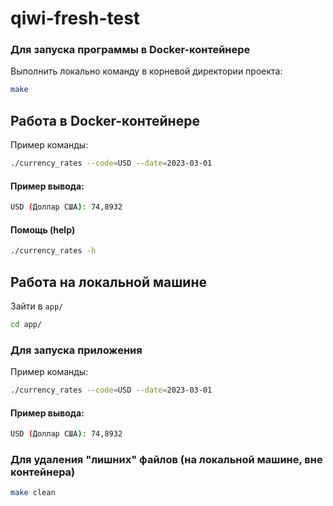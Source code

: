 # qiwi-fresh-test

### Для запуска программы в Docker-контейнере
Выполнить локально команду в корневой директории проекта:
```sh
make
```

## Работа в Docker-контейнере
Пример команды:
```sh
./currency_rates --code=USD --date=2023-03-01
```
#### Пример вывода:
```sh
USD (Доллар США): 74,8932
```
#### Помощь (help)
```sh
./currency_rates -h
```

## Работа на локальной машине
Зайти в `app/`
```sh
cd app/
```
### Для запуска приложения
Пример команды:
```sh
./currency_rates --code=USD --date=2023-03-01
```
#### Пример вывода:
```sh
USD (Доллар США): 74,8932
```
### Для удаления "лишних" файлов (на локальной машине, вне контейнера)
```sh
make clean
```

